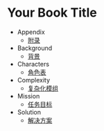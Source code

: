 # Your Book Title

- Appendix
  * [附录](appendix/附录.md)
- Background
  * [背景](background/背景.md)
- Characters
  * [角色表](characters/角色表.md)
- Complexity
  * [复杂化模组](complexity/复杂化模组.md)
- Mission
  * [任务目标](mission/任务目标.md)
- Solution
  * [解决方案](solution/解决方案.md)

